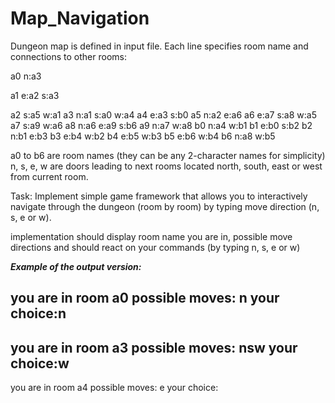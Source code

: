 # Map_Navigation
Dungeon map is defined in input file. Each line specifies room name and connections to other rooms:

<p>a0 n:a3 </p>
<p>a1 e:a2 s:a3 </p>
a2 s:a5 w:a1 
a3 n:a1 s:a0 w:a4 
a4 e:a3 s:b0 
a5 n:a2 e:a6 
a6 e:a7 s:a8 w:a5 
a7 s:a9 w:a6 
a8 n:a6 e:a9 s:b6 
a9 n:a7 w:a8 
b0 n:a4 w:b1 
b1 e:b0 s:b2 
b2 n:b1 e:b3
b3 e:b4 w:b2
b4 e:b5 w:b3
b5 e:b6 w:b4 
b6 n:a8 w:b5 

a0 to b6 are room names (they can be any 2-character names for simplicity)
n, s, e, w are doors leading to next rooms located north, south, east or west from current room.

Task:
Implement simple game framework that allows you to interactively navigate through the dungeon (room by room) by typing move direction (n, s, e or w).

implementation should display room name you are in, possible move directions and should react on your commands (by typing n, s, e or w)


*****Example of the output version:*****

you are in room a0
possible moves: n
your choice:n
------------------------------
you are in room a3
possible moves: nsw
your choice:w
------------------------------
you are in room a4
possible moves: e
your choice:
